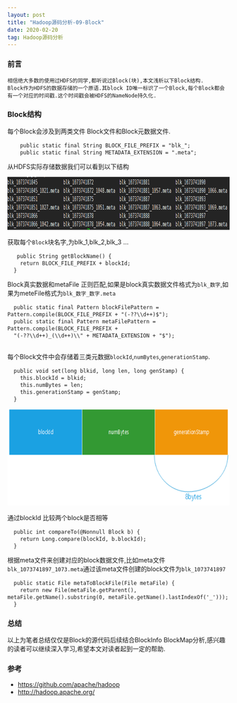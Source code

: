 ```yaml
---
layout: post
title: "Hadoop源码分析-09-Block"
date: 2020-02-20
tag: Hadoop源码分析
---
```


### 前言

    相信绝大多数的使用过HDFS的同学,都听说过Block(块),本文浅析以下Block结构.
	Block作为HDFS的数据存储的一个原语.其block ID唯一标识了一个Block,每个Block都会有一个对应的时间戳.这个时间戳会被HDFS的NameNode持久化.

### Block结构

  每个Block会涉及到两类文件 Block文件和Block元数据文件.
  
```
    public static final String BLOCK_FILE_PREFIX = "blk_";
    public static final String METADATA_EXTENSION = ".meta";
```  

  从HDFS实际存储数据我们可以看到以下结构
  
<div>
<img src="/images/posts/hadoop-source-09/hadoop01.png" height="120" width="1180" />
</div>


  获取每个`Block`块名字,为blk_1,blk_2,blk_3 ...
  
```
   public String getBlockName() {
    return BLOCK_FILE_PREFIX + blockId;
  } 
```

  Block真实数据和metaFile 正则匹配,如果是block真实数据文件格式为`blk_数字`,如果为meteFile格式为`blk_数字_数字.meta`

```
  public static final Pattern blockFilePattern = Pattern.compile(BLOCK_FILE_PREFIX + "(-??\\d++)$");
  public static final Pattern metaFilePattern = Pattern.compile(BLOCK_FILE_PREFIX + 
  "(-??\\d++)_(\\d++)\\" + METADATA_EXTENSION + "$");
  
```

  每个Block文件中会存储着三类元数据`blockId`,`numBytes`,`generationStamp`.
  
```
  public void set(long blkid, long len, long genStamp) {
    this.blockId = blkid;
    this.numBytes = len;
    this.generationStamp = genStamp;
  }
```

<div>
<img src="/images/posts/hadoop-source-09/hadoop02.png" height="220" width="560" />
</div>
    
  通过blockId 比较两个block是否相等
  
```
  public int compareTo(@Nonnull Block b) {
    return Long.compare(blockId, b.blockId);
  }
```

  根据meta文件来创建对应的block数据文件,比如meta文件`blk_1073741897_1073.meta`通过该meta文件创建的block文件为`blk_1073741897`
  
```
  public static File metaToBlockFile(File metaFile) {
    return new File(metaFile.getParent(), metaFile.getName().substring(0, metaFile.getName().lastIndexOf('_')));
  }
```
 
### 总结

   以上为笔者总结仅仅是Block的源代码后续结合BlockInfo BlockMap分析,感兴趣的读者可以继续深入学习,希望本文对读者起到一定的帮助.

### 参考

* https://github.com/apache/hadoop
* http://hadoop.apache.org/
